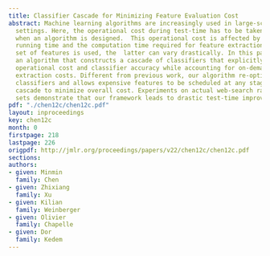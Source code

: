 ```yaml
---
title: Classifier Cascade for Minimizing Feature Evaluation Cost
abstract: Machine learning algorithms are increasingly used in large-scale industrial
  settings. Here, the operational cost during test-time has to be taken into account
  when an algorithm is designed.  This operational cost is affected by the average
  running time and the computation time required for feature extraction. When a diverse
  set of features is used, the  latter can vary drastically. In this paper we propose
  an algorithm that constructs a cascade of classifiers that explicitly trades-off
  operational cost and classifier accuracy while accounting for on-demand feature
  extraction costs. Different from previous work, our algorithm re-optimizes trained
  classifiers and allows expensive features to be scheduled at any stage within the
  cascade to minimize overall cost. Experiments on actual web-search ranking data
  sets demonstrate that our framework leads to drastic test-time improvements.
pdf: "./chen12c/chen12c.pdf"
layout: inproceedings
key: chen12c
month: 0
firstpage: 218
lastpage: 226
origpdf: http://jmlr.org/proceedings/papers/v22/chen12c/chen12c.pdf
sections: 
authors:
- given: Minmin
  family: Chen
- given: Zhixiang
  family: Xu
- given: Kilian
  family: Weinberger
- given: Olivier
  family: Chapelle
- given: Dor
  family: Kedem
---
```

